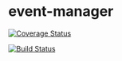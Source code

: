 # event-manager

[![Coverage Status](https://coveralls.io/repos/github/Spectrumsun/eventmanager/badge.svg?branch=develop)](https://coveralls.io/github/Spectrumsun/eventmanager?branch=develop)

[![Build Status](https://travis-ci.org/Spectrumsun/eventmanager.svg?branch=master)](https://travis-ci.org/Spectrumsun/eventmanager)